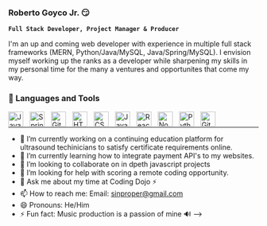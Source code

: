 ### Roberto Goyco Jr. 😏

**`Full Stack Developer, Project Manager & Producer`**

I'm an up and coming web developer with experience in multiple full stack frameworks (MERN, Python/Java/MySQL, Java/Spring/MySQL). I envision myself working up the ranks as a developer while sharpening my skills in my personal time for the many a ventures and opportunites that come my way.



### 🧰 Languages and Tools

<img align="left" alt="Java" width="30px" style="padding-right:10px;" src="https://cdn.jsdelivr.net/gh/devicons/devicon/icons/java/java-original.svg"/>
<img align="left" alt="Spring" width="30px" style="padding-right:10px;" src="https://cdn.jsdelivr.net/gh/devicons/devicon/icons/spring/spring-original.svg" />
<img align="left" alt="Git" width="30px" style="padding-right:10px;" src="https://cdn.jsdelivr.net/gh/devicons/devicon/icons/git/git-original.svg" />
<img align="left" alt="HTML" width="30px" style="padding-right:10px;" src="https://cdn.jsdelivr.net/gh/devicons/devicon/icons/html5/html5-plain.svg" />
<img align="left" alt="CSS" width="30px" style="padding-right:10px;" src="https://cdn.jsdelivr.net/gh/devicons/devicon/icons/css3/css3-plain.svg" />
<img align="left" alt="JavaScript" width="30px" style="padding-right:10px;" src="https://cdn.jsdelivr.net/gh/devicons/devicon/icons/javascript/javascript-plain.svg" />
<img align="left" alt="React" width="30px" style="padding-right:10px;" src="https://cdn.jsdelivr.net/gh/devicons/devicon/icons/react/react-original.svg" />
<img align="left" alt="NodeJS" width="30px" style="padding-right:10px;" src="https://cdn.jsdelivr.net/gh/devicons/devicon/icons/nodejs/nodejs-original.svg" />
<img align="left" alt="Python" width="30px" style="padding-right:10px;" src="https://cdn.jsdelivr.net/gh/devicons/devicon/icons/python/python-plain.svg" />
<img align="left" alt="GitHub" width="30px" style="padding-right:10px;" src="https://cdn.jsdelivr.net/gh/devicons/devicon/icons/github/github-original.svg" />
<br />


---


- 🔭 I’m currently working on a continuing education platform for ultrasound techinicians to satisfy certificate requirements online.
- 🌱 I’m currently learning how to integrate payment API's to my websites.
- 👯 I’m looking to collaborate on in dpeth javascript projects
- 🤔 I’m looking for help with scoring a remote coding opportunity.
- 💬 Ask me about my time at Coding Dojo ⚡️
- 📫 How to reach me: Email: sinproper@gmail.com
- 😄 Pronouns: He/Him
- ⚡ Fun fact: Music production is a passion of mine 🔊
-->
